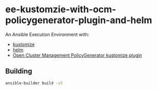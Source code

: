 # ee-kustomzie-with-ocm-policygenerator-plugin-and-helm

An Ansible Execution Environment with:
* [kustomize](https://github.com/kubernetes-sigs/kustomize)
* [helm](https://github.com/helm/helm)
* [Open Cluster Management PolicyGenerator kustomize plugin](https://github.com/open-cluster-management-io/policy-generator-plugin)

## Building

```bash
ansible-builder build -v3
```
